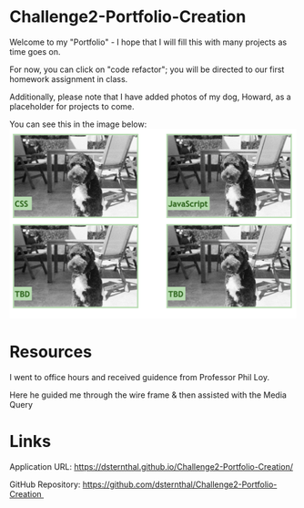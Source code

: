 # Challenge2-Portfolio-Creation
Welcome to my "Portfolio" - I hope that I will fill this with many projects as time goes on. 

For now, you can click on "code refactor"; you will be directed to our first homework assignment in class. 

Additionally, please note that I have added photos of my dog, Howard, as a placeholder for projects to come.

You can see this in the image below:
![Howard as my Filler Image.](./assets/images/portfolio-screenshot.png)

# Resources
I went to office hours and received guidence from Professor Phil Loy.

Here he guided me through the wire frame & then assisted with the Media Query 


# Links

Application URL: https://dsternthal.github.io/Challenge2-Portfolio-Creation/

GitHub Repository: https://github.com/dsternthal/Challenge2-Portfolio-Creation 